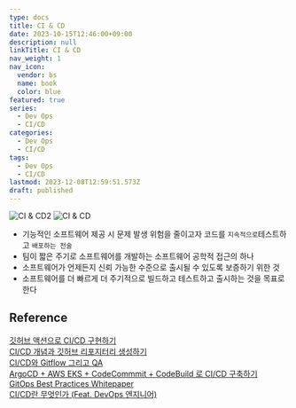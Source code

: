 ```yaml
---
type: docs
title: CI & CD
date: 2023-10-15T12:46:00+09:00
description: null
linkTitle: CI & CD
nav_weight: 1
nav_icon:
  vendor: bs
  name: book
  color: blue
featured: true
series:
  - Dev Ops
  - CI/CD
categories:
  - Dev Ops
  - CI/CD
tags:
  - Dev Ops
  - CI/CD
lastmod: 2023-12-08T12:59:51.573Z
draft: published
---
```


![CI & CD2](/dev-ops/ci-cd2.png?width=512px#center "https://www.geeksforgeeks.org/ci-cd-continuous-integration-and-continuous-delivery/")
![CI & CD](/dev-ops/6-5-Explanation-of-CI-CD-stages.png?width=512px#center "https://aws.amazon.com/ko/blogs/compute/building-well-architected-serverless-applications-approaching-application-lifecycle-management-part-3/")

- 기능적인 소프트웨어 제공 시 문제 발생 위험을 줄이고자 코드를 `지속적으로`테스트하고 `배포하는 전술`
- 팀이 짧은 주기로 소프트웨어를 개발하는 소프트웨어 공학적 접근의 하나
- 소프트웨어가 언제든지 신뢰 가능한 수준으로 출시될 수 있도록 보증하기 위한 것
- 소프트웨어를 더 빠르게 더 주기적으로 빌드하고 테스트하고 출시하는 것을 목표로 한다

## Reference

[깃허브 액션으로 CI/CD 구현하기](https://yozm.wishket.com/magazine/detail/2197/)  
[CI/CD 개념과 깃허브 리포지터리 생성하기](https://yozm.wishket.com/magazine/detail/2184/)  
[CI/CD와 Gitflow 그리고 QA](https://devocean.sk.com/blog/techBoardDetail.do?ID=165513&boardType=techBlog&ref=codenary)  
[ArgoCD + AWS EKS + CodeCommmit + CodeBuild 로 CI/CD 구축하기](https://devocean.sk.com/blog/techBoardDetail.do?ID=165211&boardType=techBlog)  
[GitOps Best Practices Whitepaper](https://akuity.io/blog/gitops-best-practices-whitepaper/)  
[CI/CD란 무엇인가 (Feat. DevOps 엔지니어)](https://artist-developer.tistory.com/24?category=965473)
